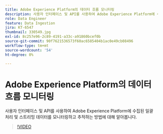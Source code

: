 ```yaml
---
title: Adobe Experience Platform의 데이터 흐름 모니터링
description: 사용자 인터페이스 및 API를 사용하여 Adobe Experience Platform에 수집된 일괄 처리 및 스트리밍 데이터를 모니터링하고 추적하는 방법에 대해 알아봅니다
role: Data Engineer
feature: Data Ingestion
jira: KT-6547
thumbnail: 330549.jpg
exl-id: 8c257e96-2c89-4191-a33c-a91860bcef0b
source-git-commit: 90f7621536573f60ac6585404b1ac0e49cb08496
workflow-type: tm+mt
source-wordcount: '54'
ht-degree: 0%

---
```


# Adobe Experience Platform의 데이터 흐름 모니터링

사용자 인터페이스 및 API를 사용하여 Adobe Experience Platform에 수집된 일괄 처리 및 스트리밍 데이터를 모니터링하고 추적하는 방법에 대해 알아봅니다.

>[!VIDEO](https://video.tv.adobe.com/v/3409475?quality=12&learn=on)
